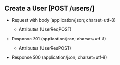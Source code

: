## Create a User [POST /users/]

+ Request with body (application/json; charset=utf-8)

    <!-- include(../auth/authHeader.md) -->

    + Attributes (UserReqPOST)

+ Response 201 (application/json; charset=utf-8)

    + Attributes (UserResPOST)

+ Response 500 (application/json; charset=utf-8)
